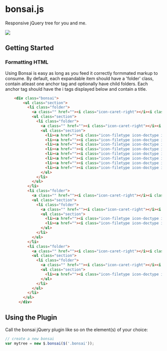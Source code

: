 bonsai.js
======

Responsive jQuery tree for you and me.

![](http://f.cl.ly/items/1W2q2812102E340e032d/Screen%20Shot%202013-08-23%20at%209.51.27%20PM.png)

## Getting Started
### Formatting HTML
Using Bonsai is easy as long as you feed it correctly formmated markup to consume. By default, each expandable item should have a 'folder' class, contain atleast one anchor tag and optionally have child folders.
Each anchor tag should have the i tags displayed below and contain a title.

```html
    <div class="bonsai">
        <ul class="section">
          <li class="folder">
            <a class="" href=""><i class="icon-caret-right"></i><i class="icon-doctype icon-columns"></i>Templates<i class="icon-chevron-sign-right"></i></a>
            <ul class="section">
              <li class="folder">
                <a class="" href=""><i class="icon-caret-right"></i><i class="icon-folder icon-doctype icon-folder-close"></i>Navigation<i class="icon-chevron-sign-right"></i></a>
                <ul class="section">
                  <li><a href=""><i class="icon-filetype icon-doctype icon-columns"></i>header<i class="icon-chevron-sign-right"></i></a></li>
                  <li><a href=""><i class="icon-filetype icon-doctype icon-columns"></i>footer<i class="icon-chevron-sign-right"></i></a></li>
                  <li><a href=""><i class="icon-filetype icon-doctype icon-columns"></i>navigation<i class="icon-chevron-sign-right"></i></a></li>
                  <li><a href=""><i class="icon-filetype icon-doctype icon-columns"></i>main-nav<i class="icon-chevron-sign-right"></i></a></li>
                  <li><a href=""><i class="icon-filetype icon-doctype icon-columns"></i>footer-open<i class="icon-chevron-sign-right"></i></a></li>
                  <li><a href=""><i class="icon-filetype icon-doctype icon-columns"></i>footer-close<i class="icon-chevron-sign-right"></i></a></li>
                  <li><a href=""><i class="icon-filetype icon-doctype icon-columns"></i>wrapper<i class="icon-chevron-sign-right"></i></a></li>
                  <li><a href=""><i class="icon-filetype icon-doctype icon-columns"></i>body-content<i class="icon-chevron-sign-right"></i></a></li>
                </ul>
              </li>
            </ul>
          </li>
          <li class="folder">
            <a class="" href=""><i class="icon-caret-right"></i><i class="icon-doctype icon-list-alt"></i>Fields<i class="icon-chevron-sign-right"></i></a>
            <ul class="section">
              <li class="folder">
                <a class="" href=""><i class="icon-caret-right"></i><i class="icon-folder icon-doctype icon-folder-close"></i>Product<i class="icon-chevron-sign-right"></i></a>
                <ul class="section">
                  <li><a href=""><i class="icon-filetype icon-doctype icon-list-alt"></i>Price<i class="icon-chevron-sign-right"></i></a></li>
                  <li><a href=""><i class="icon-filetype icon-doctype icon-list-alt"></i>Inventory<i class="icon-chevron-sign-right"></i></a></li>
                </ul>
              </li>
            </ul>
          </li>
          <li class="folder">
            <a class="" href=""><i class="icon-caret-right"></i><i class="icon-doctype icon-code"></i>Snippets<i class="icon-chevron-sign-right"></i></a>
            <ul class="section">
              <li class="folder">
                <a class="" href=""><i class="icon-caret-right"></i><i class="icon-folder icon-doctype icon-folder-close"></i>getResources<i class="icon-chevron-sign-right"></i></a>
                <ul class="section">
                  <li><a href=""><i class="icon-filetype icon-doctype icon-code"></i>getResources<i class="icon-chevron-sign-right"></i></a></li>
                </ul>
              </li>
            </ul>
          </li>
        </ul>
      </div>
```

## Using the Plugin
Call the bonsai jQuery plugin like so on the element(s) of your choice:

```js
// create a new bonsai
var mytree = new $.bonsai($('.bonsai'));
````

